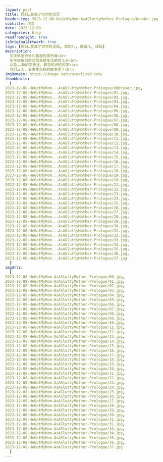 ```yaml
---
layout: post
title: 妈妈…变成了同学的淫母
header-img: 2023-12-08-HeGotMyMom-AsASluttyMother-Prologue/header.jpg
subtitle: 序章
date: 2023-12-08
categories: blog
readfromright: true
isOriginalArtwork: true
tags: [妈妈…变成了同学的淫母, 萧韵儿, 萧媚儿, 绿母]
description:
  丈夫早逝而长久寡居的美熟母<br>
  多年相依为命对母亲萌生淫欲的儿子<br>
  以及……新的学校里，即将相识的同学<br>
  他们三人，会发生怎样的故事呢？<br>
imgDomain: https://image.naturerealized.com/
thumbNails:
  [
2023-12-08-HeGotMyMom...AsASluttyMother-Prologue/000cover.jpg,
2023-12-08-HeGotMyMom...AsASluttyMother-Prologue/01.jpg,
2023-12-08-HeGotMyMom...AsASluttyMother-Prologue/02.jpg,
2023-12-08-HeGotMyMom...AsASluttyMother-Prologue/03.jpg,
2023-12-08-HeGotMyMom...AsASluttyMother-Prologue/04.jpg,
2023-12-08-HeGotMyMom...AsASluttyMother-Prologue/05.jpg,
2023-12-08-HeGotMyMom...AsASluttyMother-Prologue/06.jpg,
2023-12-08-HeGotMyMom...AsASluttyMother-Prologue/07.jpg,
2023-12-08-HeGotMyMom...AsASluttyMother-Prologue/08.jpg,
2023-12-08-HeGotMyMom...AsASluttyMother-Prologue/09.jpg,
2023-12-08-HeGotMyMom...AsASluttyMother-Prologue/10.jpg,
2023-12-08-HeGotMyMom...AsASluttyMother-Prologue/11.jpg,
2023-12-08-HeGotMyMom...AsASluttyMother-Prologue/12.jpg,
2023-12-08-HeGotMyMom...AsASluttyMother-Prologue/13.jpg,
2023-12-08-HeGotMyMom...AsASluttyMother-Prologue/14.jpg,
2023-12-08-HeGotMyMom...AsASluttyMother-Prologue/15.jpg,
2023-12-08-HeGotMyMom...AsASluttyMother-Prologue/16.jpg,
2023-12-08-HeGotMyMom...AsASluttyMother-Prologue/17.jpg,
2023-12-08-HeGotMyMom...AsASluttyMother-Prologue/18.jpg,
2023-12-08-HeGotMyMom...AsASluttyMother-Prologue/19.jpg,
2023-12-08-HeGotMyMom...AsASluttyMother-Prologue/20.jpg,
2023-12-08-HeGotMyMom...AsASluttyMother-Prologue/21.jpg,
2023-12-08-HeGotMyMom...AsASluttyMother-Prologue/22.jpg,
2023-12-08-HeGotMyMom...AsASluttyMother-Prologue/23.jpg,
2023-12-08-HeGotMyMom...AsASluttyMother-Prologue/24.jpg,
2023-12-08-HeGotMyMom...AsASluttyMother-Prologue/25.jpg,
2023-12-08-HeGotMyMom...AsASluttyMother-Prologue/26.jpg,
2023-12-08-HeGotMyMom...AsASluttyMother-Prologue/27.jpg,
2023-12-08-HeGotMyMom...AsASluttyMother-Prologue/28.jpg,
2023-12-08-HeGotMyMom...AsASluttyMother-Prologue/29.jpg,
2023-12-08-HeGotMyMom...AsASluttyMother-Prologue/30.jpg,
2023-12-08-HeGotMyMom...AsASluttyMother-Prologue/31.jpg,
2023-12-08-HeGotMyMom...AsASluttyMother-Prologue/32.jpg,
2023-12-08-HeGotMyMom...AsASluttyMother-Prologue/33.jpg,
2023-12-08-HeGotMyMom...AsASluttyMother-Prologue/34.jpg,
2023-12-08-HeGotMyMom...AsASluttyMother-Prologue/35.jpg,
2023-12-08-HeGotMyMom...AsASluttyMother-Prologue/36.jpg,
2023-12-08-HeGotMyMom...AsASluttyMother-Prologue/37.jpg
  ]
imgUrls:
  [
2023-12-08-HeGotMyMom-AsASluttyMother-Prologue/00.jpg,
2023-12-08-HeGotMyMom-AsASluttyMother-Prologue/01.jpg,
2023-12-08-HeGotMyMom-AsASluttyMother-Prologue/02.jpg,
2023-12-08-HeGotMyMom-AsASluttyMother-Prologue/03.jpg,
2023-12-08-HeGotMyMom-AsASluttyMother-Prologue/04.jpg,
2023-12-08-HeGotMyMom-AsASluttyMother-Prologue/05.jpg,
2023-12-08-HeGotMyMom-AsASluttyMother-Prologue/06.jpg,
2023-12-08-HeGotMyMom-AsASluttyMother-Prologue/07.jpg,
2023-12-08-HeGotMyMom-AsASluttyMother-Prologue/08.jpg,
2023-12-08-HeGotMyMom-AsASluttyMother-Prologue/09.jpg,
2023-12-08-HeGotMyMom-AsASluttyMother-Prologue/10.jpg,
2023-12-08-HeGotMyMom-AsASluttyMother-Prologue/11.jpg,
2023-12-08-HeGotMyMom-AsASluttyMother-Prologue/12.jpg,
2023-12-08-HeGotMyMom-AsASluttyMother-Prologue/13.jpg,
2023-12-08-HeGotMyMom-AsASluttyMother-Prologue/14.jpg,
2023-12-08-HeGotMyMom-AsASluttyMother-Prologue/15.jpg,
2023-12-08-HeGotMyMom-AsASluttyMother-Prologue/16.jpg,
2023-12-08-HeGotMyMom-AsASluttyMother-Prologue/17.jpg,
2023-12-08-HeGotMyMom-AsASluttyMother-Prologue/18.jpg,
2023-12-08-HeGotMyMom-AsASluttyMother-Prologue/19.jpg,
2023-12-08-HeGotMyMom-AsASluttyMother-Prologue/20.jpg,
2023-12-08-HeGotMyMom-AsASluttyMother-Prologue/21.jpg,
2023-12-08-HeGotMyMom-AsASluttyMother-Prologue/22.jpg,
2023-12-08-HeGotMyMom-AsASluttyMother-Prologue/23.jpg,
2023-12-08-HeGotMyMom-AsASluttyMother-Prologue/24.jpg,
2023-12-08-HeGotMyMom-AsASluttyMother-Prologue/25.jpg,
2023-12-08-HeGotMyMom-AsASluttyMother-Prologue/26.jpg,
2023-12-08-HeGotMyMom-AsASluttyMother-Prologue/27.jpg,
2023-12-08-HeGotMyMom-AsASluttyMother-Prologue/28.jpg,
2023-12-08-HeGotMyMom-AsASluttyMother-Prologue/29.jpg,
2023-12-08-HeGotMyMom-AsASluttyMother-Prologue/30.jpg,
2023-12-08-HeGotMyMom-AsASluttyMother-Prologue/31.jpg,
2023-12-08-HeGotMyMom-AsASluttyMother-Prologue/32.jpg,
2023-12-08-HeGotMyMom-AsASluttyMother-Prologue/33.jpg,
2023-12-08-HeGotMyMom-AsASluttyMother-Prologue/34.jpg,
2023-12-08-HeGotMyMom-AsASluttyMother-Prologue/35.jpg,
2023-12-08-HeGotMyMom-AsASluttyMother-Prologue/36.jpg,
2023-12-08-HeGotMyMom-AsASluttyMother-Prologue/37.jpg
  ]
---
```

